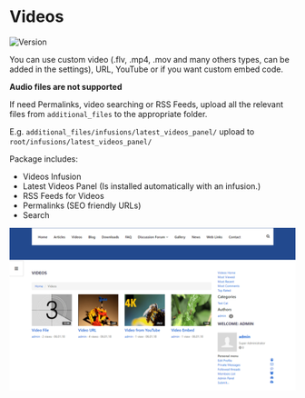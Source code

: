 # Videos

![Version](https://img.shields.io/badge/Version-1.1.3-blue.svg)

You can use custom video (.flv, .mp4, .mov and many others types, can be added in the settings), URL, YouTube or if you want custom embed code.

**Audio files are not supported**

If need Permalinks, video searching or RSS Feeds, upload all the relevant files from `additional_files` to the appropriate folder.

E.g. `additional_files/infusions/latest_videos_panel/` upload to `root/infusions/latest_videos_panel/`

Package includes:
- Videos Infusion
- Latest Videos Panel (Is installed automatically with an infusion.)
- RSS Feeds for Videos
- Permalinks (SEO friendly URLs)
- Search

![Preview](preview.png)
